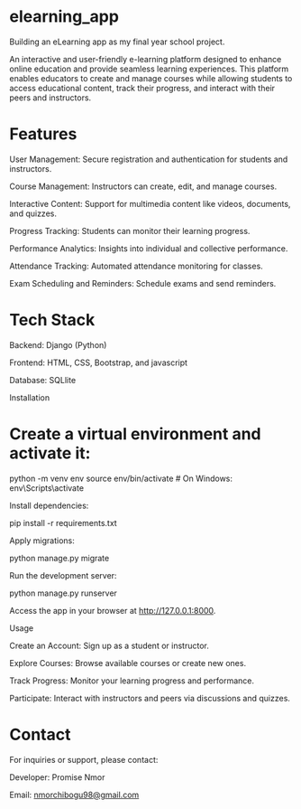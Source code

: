 # elearning_app
Building an eLearning app as my final year school project.


An interactive and user-friendly e-learning platform designed to enhance online education and provide seamless learning experiences. This platform enables educators to create and manage courses while allowing students to access educational content, track their progress, and interact with their peers and instructors.

# Features

User Management: Secure registration and authentication for students and instructors.

Course Management: Instructors can create, edit, and manage courses.

Interactive Content: Support for multimedia content like videos, documents, and quizzes.

Progress Tracking: Students can monitor their learning progress.

Performance Analytics: Insights into individual and collective performance.

Attendance Tracking: Automated attendance monitoring for classes.

Exam Scheduling and Reminders: Schedule exams and send reminders.

 # Tech Stack

Backend: Django (Python)

Frontend: HTML, CSS, Bootstrap, and javascript

Database: SQLlite

Installation


# Create a virtual environment and activate it:

python -m venv env
source env/bin/activate   # On Windows: env\Scripts\activate

Install dependencies:

pip install -r requirements.txt

Apply migrations:

python manage.py migrate

Run the development server:

python manage.py runserver

Access the app in your browser at http://127.0.0.1:8000.

Usage

Create an Account: Sign up as a student or instructor.

Explore Courses: Browse available courses or create new ones.

Track Progress: Monitor your learning progress and performance.

Participate: Interact with instructors and peers via discussions and quizzes.




# Contact

For inquiries or support, please contact:

Developer: Promise Nmor

Email: nmorchibogu98@gmail.com


